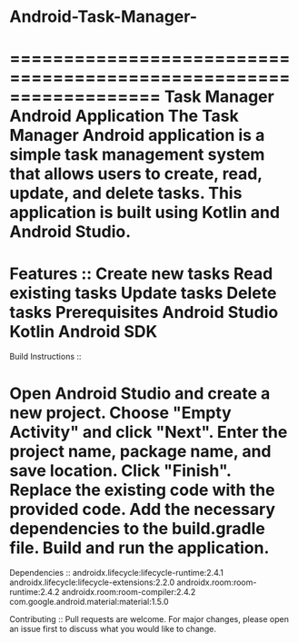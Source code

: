 # Android-Task-Manager-
==================================================================
Task Manager Android Application
The Task Manager Android application is a simple task management system that allows users to create, read, update, and delete tasks. This application is built using Kotlin and Android Studio.
==================================================================
Features :: 
Create new tasks
Read existing tasks
Update tasks
Delete tasks
Prerequisites
Android Studio
Kotlin
Android SDK
===============================================================
Build Instructions :: 

Open Android Studio and create a new project.
Choose "Empty Activity" and click "Next".
Enter the project name, package name, and save location. Click "Finish".
Replace the existing code with the provided code.
Add the necessary dependencies to the build.gradle file.
Build and run the application.
===============================================================
Dependencies :: 
androidx.lifecycle:lifecycle-runtime:2.4.1
androidx.lifecycle:lifecycle-extensions:2.2.0
androidx.room:room-runtime:2.4.2
androidx.room:room-compiler:2.4.2
com.google.android.material:material:1.5.0

Contributing :: 
Pull requests are welcome. For major changes, please open an issue first to discuss what you would like to change.
